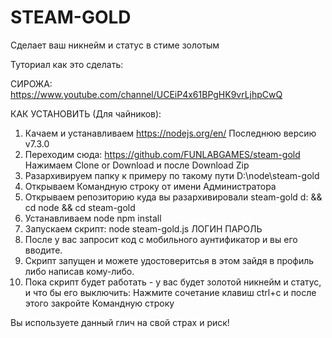 # STEAM-GOLD

 Сделает ваш никнейм и статус в стиме золотым

 Туториал как это сделать:

 СИРОЖА: https://www.youtube.com/channel/UCEiP4x61BPgHK9vrLjhpCwQ

 КАК УСТАНОВИТЬ (Для чайников):

 1) Качаем и устанавливаем https://nodejs.org/en/ Последнюю версию v7.3.0
 2) Переходим сюда: https://github.com/FUNLABGAMES/steam-gold
   Нажимаем Clone or Download и после Download Zip
 3) Разархивируем папку к примеру по такому пути D:\node\steam-gold
 4) Открываем Командную строку от имени Администратора
 5) Открываем репозиторию куда вы разархивировали steam-gold
   d: && cd node && cd steam-gold
 6) Устанавливаем node
   npm install
 7) Запускаем скрипт:
   node steam-gold.js ЛОГИН ПАРОЛЬ
 8) После у вас запросит код с мобильного аунтификатор и вы его вводите.
 9) Скрипт запущен и можете удостоверитсья в этом зайдя в профиль либо написав кому-либо.
 10) Пока скрипт будет работать - у вас будет золотой никнейм и статус, и что бы его выключить:
   Нажмите сочетание клавиш ctrl+c и после этого закройте Командную строку

Вы используете данный глич на свой страх и риск!
